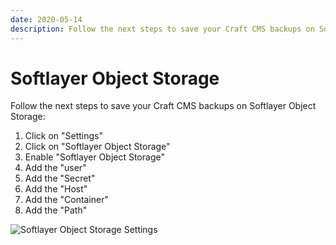 ```yaml
---
date: 2020-05-14
description: Follow the next steps to save your Craft CMS backups on Softlayer Object Storage
---
```


# Softlayer Object Storage

Follow the next steps to save your Craft CMS backups on Softlayer Object Storage:

1.  Click on "Settings"
2.  Click on "Softlayer Object Storage"
3.  Enable "Softlayer Object Storage"
4.  Add the "user"
5.  Add the "Secret"
6.  Add the "Host"
7.  Add the "Container"
8.  Add the "Path"

![Softlayer Object Storage Settings](https://enupal.com/assets/docs/10-enupal-backup-docs.png)